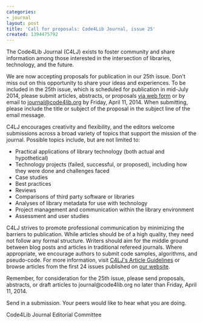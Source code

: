 ```yaml
---
categories:
- journal
layout: post
title: 'Call for proposals: Code4Lib Journal, issue 25'
created: 1394475792
---
```

<p>The Code4Lib Journal (C4LJ) exists to foster community and share information among those interested in the intersection of libraries, technology, and the future.</p>

<p>We are now accepting proposals for publication in our 25th issue.  Don't miss out on this opportunity to share your ideas and experiences.  To be included in the 25th issue, which is scheduled for publication in mid-July 2014, please submit articles, abstracts, or proposals <a href="http://journal.code4lib.org/submit-proposal">via web form</a> or by email to <a href="mailto:journal@code4lib.org">journal@code4lib.org</a> by Friday, April 11, 2014.  When submitting, please include the title or subject of the proposal in the subject line of the email message.</p>

<p>C4LJ encourages creativity and flexibility, and the editors welcome submissions across a broad variety of topics that support the mission of the journal.  Possible topics include, but are not limited to:</p>

<ul>
<li>Practical applications of library technology (both actual and hypothetical)</li>
<li>Technology projects (failed, successful, or proposed), including how they were done and challenges faced</li>
<li>Case studies</li>
<li>Best practices</li>
<li>Reviews</li>
<li>Comparisons of third party software or libraries</li>
<li>Analyses of library metadata for use with technology</li>
<li>Project management and communication within the library environment</li>
<li>Assessment and user studies</li>
</ul>

<p>C4LJ strives to promote professional communication by minimizing the barriers to publication.  While articles should be of a high quality, they need not follow any formal structure.  Writers should aim for the middle ground between blog posts and articles in traditional refereed journals.  Where appropriate, we encourage authors to submit code samples, algorithms, and pseudo-code.  For more information, visit <a href="http://journal.code4lib.org/article-guidelines">C4LJ's Article Guidelines</a> or browse articles from the first 24 issues published on <a href="http://journal.code4lib.org">our website</a>.</p>

<p>Remember, for consideration for the 25th issue, please send proposals, abstracts, or draft articles to journal@code4lib.org no later than Friday, April 11, 2014.</p>

<p>Send in a submission.  Your peers would like to hear what you are doing.</p>

<p>Code4Lib Journal Editorial Committee</p>
